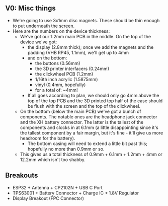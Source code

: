 ## V0: Misc things
 - We're going to use 3x1mm disc magnets. These should be thin enough to put underneath the screen.
 - Here are the numbers on the device thickness:
     + We've got our 1.2mm main PCB in the middle. On the top of the device we've got:
         * the display (2.8mm thick); once we add the magnets and the padding (VHB RP45, 1.1mm), we'll get up to 4mm
         * and on the bottom:
             - the buttons (0.56mm)
             - the 3D printer interfacers (0.24mm)
             - the clickwheel PCB (1.2mm)
             - 1/16th inch acrylic (1.5875mm)
             - vinyl (0.4mm, hopefully)
             - for a total of: ~4mm!
         * If all goes according to plan, we should only go 4mm above the top of the top PCB and the 3D printed top half of the case should be flush with the screen and the top of the clickwheel.
     + On the bottom (below the main PCB) we've got a bunch of components. The notable ones are the headphone jack connector and the XH battery connector. The latter is the tallest of the components and clocks in at 6.1mm (a little disappointing since it's the tallest component by a fair margin, but it's fine - it'll give us more headroom for the battery).
         * The bottom casing will need to extend a little bit past this; hopefully no more than 0.9mm or so.
     + This gives us a total thickness of 0.9mm + 6.1mm + 1.2mm + 4mm or 12.2mm which isn't too shabby.

## Breakouts
 - ESP32 + Antenna + CP2102N + USB C Port
 - TPS63001 + Battery Connector + Charge IC + 1.8V Regulator
 - Display Breakout (FPC Connector)
